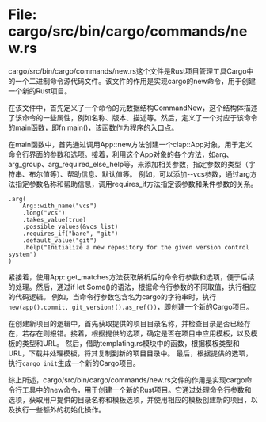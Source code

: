 # File: cargo/src/bin/cargo/commands/new.rs

cargo/src/bin/cargo/commands/new.rs这个文件是Rust项目管理工具Cargo中的一个二进制命令源代码文件。该文件的作用是实现cargo的new命令，用于创建一个新的Rust项目。

在该文件中，首先定义了一个命令的元数据结构CommandNew，这个结构体描述了该命令的一些属性，例如名称、版本、描述等。然后，定义了一个对应于该命令的main函数，即fn main()，该函数作为程序的入口点。

在main函数中，首先通过调用App::new方法创建一个clap::App对象，用于定义命令行界面的参数和选项。接着，利用这个App对象的各个方法，如arg、arg_group、arg_required_else_help等，来添加相关参数，指定参数的类型（字符串、布尔值等）、帮助信息、默认值等。
例如，可以添加--vcs参数，通过arg方法指定参数名称和帮助信息，调用requires_if方法指定该参数和条件参数的关系。
```
.arg(
    Arg::with_name("vcs")
    .long("vcs")
    .takes_value(true)
    .possible_values(&vcs_list)
    .requires_if("bare", "git")
    .default_value("git")
    .help("Initialize a new repository for the given version control system")
)
```

紧接着，使用App::get_matches方法获取解析后的命令行参数和选项，便于后续的处理。然后，通过if let Some()的语法，根据命令行参数的不同取值，执行相应的代码逻辑。
例如，当命令行参数包含名为cargo的字符串时，执行`new(app().commit, git_version!().as_ref())`，即创建一个新的Cargo项目。

在创建新项目的逻辑中，首先获取提供的项目目录名称，并检查目录是否已经存在，若存在则报错。接着，根据提供的选项，确定是否在项目中应用模板，以及模板的类型和URL。
然后，借助templating.rs模块中的函数，根据模板类型和URL，下载并处理模板，将其复制到新的项目目录中。
最后，根据提供的选项，执行`cargo init`生成一个新的Cargo项目。

综上所述，cargo/src/bin/cargo/commands/new.rs文件的作用是实现cargo命令行工具中的new命令，用于创建一个新的Rust项目。它通过处理命令行参数和选项，获取用户提供的目录名称和模板选项，并使用相应的模板创建新的项目，以及执行一些额外的初始化操作。


